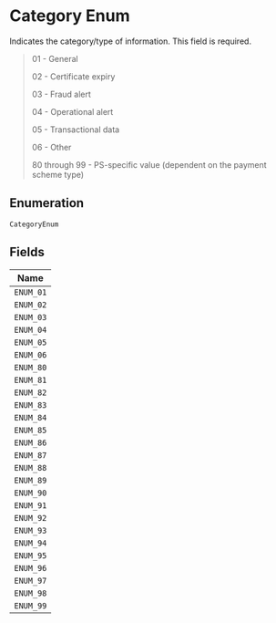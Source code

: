 
# Category Enum

Indicates the category/type of information. This field is required.

> 01 - General
> 
> 02 - Certificate expiry
> 
> 03 - Fraud alert
> 
> 04 - Operational alert
> 
> 05 - Transactional data
> 
> 06 - Other
> 
> 80 through 99 - PS-specific value (dependent on the payment scheme type)

## Enumeration

`CategoryEnum`

## Fields

| Name |
|  --- |
| `ENUM_01` |
| `ENUM_02` |
| `ENUM_03` |
| `ENUM_04` |
| `ENUM_05` |
| `ENUM_06` |
| `ENUM_80` |
| `ENUM_81` |
| `ENUM_82` |
| `ENUM_83` |
| `ENUM_84` |
| `ENUM_85` |
| `ENUM_86` |
| `ENUM_87` |
| `ENUM_88` |
| `ENUM_89` |
| `ENUM_90` |
| `ENUM_91` |
| `ENUM_92` |
| `ENUM_93` |
| `ENUM_94` |
| `ENUM_95` |
| `ENUM_96` |
| `ENUM_97` |
| `ENUM_98` |
| `ENUM_99` |


